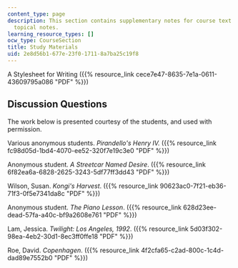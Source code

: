 ```yaml
---
content_type: page
description: This section contains supplementary notes for course text and additional
  topical notes.
learning_resource_types: []
ocw_type: CourseSection
title: Study Materials
uid: 2e8d56b1-677e-23f0-1711-8a7ba25c19f8
---
```


A Stylesheet for Writing ({{% resource_link cece7e47-8635-7e1a-0611-43609795a086 "PDF" %}})

Discussion Questions
--------------------

The work below is presented courtesy of the students, and used with permission.

Various anonymous students. _Pirandello's Henry IV._ ({{% resource_link fc98d05d-1bd4-4070-ee52-320f7e19c3e0 "PDF" %}})

Anonymous student. _A Streetcar Named Desire_. ({{% resource_link 6f82ea6a-6828-2625-3243-5df77ff3dd43 "PDF" %}})

Wilson, Susan. _Kongi's Harvest_. ({{% resource_link 90623ac0-7f21-eb36-71f3-0f5e7341da8c "PDF" %}})

Anonymous student. _The Piano Lesson_. ({{% resource_link 628d23ee-dead-57fa-a40c-bf9a2608e761 "PDF" %}})

Lam, Jessica. _Twilight: Los Angeles, 1992_. ({{% resource_link 5d03f302-98ea-4eb2-30d1-8ec3ff0ffe18 "PDF" %}})

Roe, David. _Copenhagen_. ({{% resource_link 4f2cfa65-c2ad-800c-1c4d-dad89e7552b0 "PDF" %}})